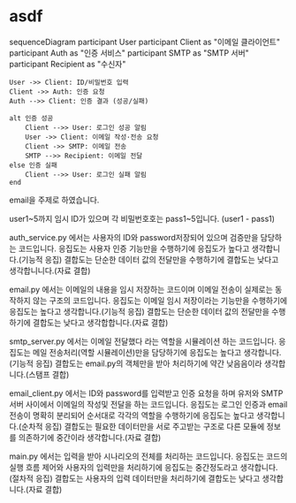 # asdf
sequenceDiagram
    participant User
    participant Client as "이메일 클라이언트"
    participant Auth as "인증 서비스"
    participant SMTP as "SMTP 서버"
    participant Recipient as "수신자"

    User ->> Client: ID/비밀번호 입력
    Client ->> Auth: 인증 요청
    Auth -->> Client: 인증 결과 (성공/실패)

    alt 인증 성공
        Client -->> User: 로그인 성공 알림
        User ->> Client: 이메일 작성·전송 요청
        Client ->> SMTP: 이메일 전송
        SMTP -->> Recipient: 이메일 전달
    else 인증 실패
        Client -->> User: 로그인 실패 알림
    end

email을 주제로 하였습니다.

user1~5까지 임시 ID가 있으며
각 비밀번호호는 pass1~5입니다. (user1 - pass1)

auth_service.py 에서는 사용자의 ID와 password저장되어 있으며 검증만을 담당하는 코드입니다.
응집도는 사용자 인증 기능만을 수행하기에 응집도가 높다고 생각합니다.(기능적 응집)
결합도는 단순한 데이터 값의 전달만을 수행하기에 결합도는 낮다고 생각합니니다.(자료 결합)

email.py 에서는 이메일의 내용을 임시 저장하는 코드이며 이메일 전송이 실제로는 동작하지 않는 구조의 코드입니다.
응집도는 이메일 임시 저장이라는 기능만을 수행하기에 응집도는 높다고 생각합니다.(기능적 응집)
결합도는 단순한 데이터 값의 전달만을 수행하기에 결합도는 낮다고 생각합합니다.(자료 결합)

smtp_server.py 에서는 이메일 전달했다 라는 역할을 시뮬레이션 하는 코드입니다.
응집도는 메일 전송처리(역할 시뮬레이션)만을 담당하기에 응집도는 높다고 생각합니다.(기능적 응집)
결합도는 email.py의 객체만을 받아 처리하기에 약간 낮음음이라 생각합니다.(스탬프 결합)

email_client.py 에서는 ID와 password를 입력받고 인증 요청을 하며 유저와 SMTP서버 사이에서 이메일의 작성및 전달을 하는 코드입니다.
응집도는 로그인 인증과 email전송이 명확히 분리되어 순서대로 각각의 역할을 수행하기에 응집도는 높다고 생각합니다.(순차적 응집)
결합도는 필요한 데이터만을 서로 주고받는 구조로 다른 모듈에 정보를 의존하기에 중간이라 생각합니다.(자료 결합)

main.py 에서는 입력을 받아 시나리오의 전체를 처리하는 코드입니다.
응집도는 코드의 실행 흐름 제어와 사용자의 입력만을 처리하기에 응집도는 중간정도라고 생각합니다.(절차적 응집)
결합도는 사용자의 입력 데이터만을 처리하기에 결합도는 낮다고 생각합니다.(자료 결합)